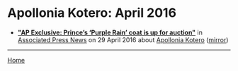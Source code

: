 # Apollonia Kotero: April 2016

 - [**"AP Exclusive: Prince’s ‘Purple Rain’ coat is up for auction"**](https://apnews.com/8110dcbaa6714d75a12db043ff989975) in [Associated Press News](https://apnews.com/) on 29 April 2016 about [Apollonia Kotero](../../topics/apollonia-kotero/index.md) ([mirror](https://web.archive.org/web/*/https://apnews.com/8110dcbaa6714d75a12db043ff989975))

----

[Home](./)
